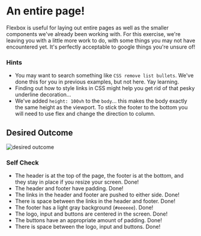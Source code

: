 # An entire page!

Flexbox is useful for laying out entire pages as well as the smaller components we've already been working with. For this exercise, we're leaving you with a little more work to do, with some things you may not have encountered yet. It's perfectly acceptable to google things you're unsure of!

### Hints
- You may want to search something like `CSS remove list bullets`.  We've done this for you in previous examples, but not here. Yay learning.
- Finding out how to style links in CSS might help you get rid of that pesky underline decoration...
- We've added `height: 100vh` to the `body`... this makes the body exactly the same height as the viewport. To stick the footer to the bottom you will need to use flex and change the direction to column.

## Desired Outcome
![desired outcome](./desired-outcome.png)

### Self Check

- The header is at the top of the page, the footer is at the bottom, and they stay in place if you resize your screen. Done!
- The header and footer have padding. Done!
- The links in the header and footer are pushed to either side. Done!
- There is space between the links in the header and footer. Done!
- The footer has a light gray background (`#eeeeee`). Done!
- The logo, input and buttons are centered in the screen. Done!
- The buttons have an appropriate amount of padding. Done!
- There is space between the logo, input and buttons. Done!
